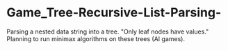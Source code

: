 # Game_Tree-Recursive-List-Parsing-
Parsing a nested data string into a tree. "Only leaf nodes have values." Planning to run minimax algorithms on these trees (AI games).
